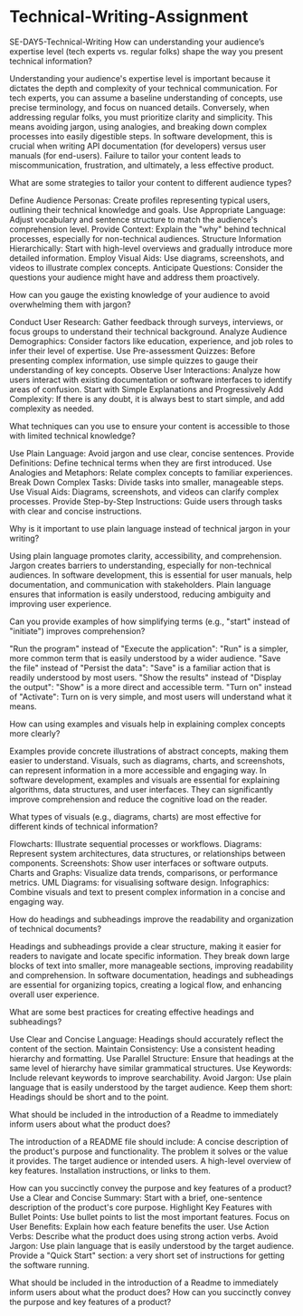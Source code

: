 # Technical-Writing-Assignment
SE-DAY5-Technical-Writing
How can understanding your audience’s expertise level (tech experts vs. regular folks) shape the way you present technical information?

Understanding your audience's expertise level is important because it dictates the depth and complexity of your technical communication. For tech experts, you can assume a baseline understanding of concepts, use precise terminology, and focus on nuanced details. Conversely, when addressing regular folks, you must prioritize clarity and simplicity. This means avoiding jargon, using analogies, and breaking down complex processes into easily digestible steps. In software development, this is crucial when writing API documentation (for developers) versus user manuals (for end-users). Failure to tailor your content leads to miscommunication, frustration, and ultimately, a less effective product.

What are some strategies to tailor your content to different audience types?

Define Audience Personas: Create profiles representing typical users, outlining their technical knowledge and goals.
Use Appropriate Language: Adjust vocabulary and sentence structure to match the audience's comprehension level.
Provide Context: Explain the "why" behind technical processes, especially for non-technical audiences.
Structure Information Hierarchically: Start with high-level overviews and gradually introduce more detailed information.
Employ Visual Aids: Use diagrams, screenshots, and videos to illustrate complex concepts.
Anticipate Questions: Consider the questions your audience might have and address them proactively.

How can you gauge the existing knowledge of your audience to avoid overwhelming them with jargon?

Conduct User Research: Gather feedback through surveys, interviews, or focus groups to understand their technical background.
Analyze Audience Demographics: Consider factors like education, experience, and job roles to infer their level of expertise.
Use Pre-assessment Quizzes: Before presenting complex information, use simple quizzes to gauge their understanding of key concepts.
Observe User Interactions: Analyze how users interact with existing documentation or software interfaces to identify areas of confusion.
Start with Simple Explanations and Progressively Add Complexity: If there is any doubt, it is always best to start simple, and add complexity as needed.

What techniques can you use to ensure your content is accessible to those with limited technical knowledge?

Use Plain Language: Avoid jargon and use clear, concise sentences.
Provide Definitions: Define technical terms when they are first introduced.
Use Analogies and Metaphors: Relate complex concepts to familiar experiences.
Break Down Complex Tasks: Divide tasks into smaller, manageable steps.
Use Visual Aids: Diagrams, screenshots, and videos can clarify complex processes.
Provide Step-by-Step Instructions: Guide users through tasks with clear and concise instructions.

Why is it important to use plain language instead of technical jargon in your writing?

Using plain language promotes clarity, accessibility, and comprehension. Jargon creates barriers to understanding, especially for non-technical audiences. In software development, this is essential for user manuals, help documentation, and communication with stakeholders. Plain language ensures that information is easily understood, reducing ambiguity and improving user experience.

Can you provide examples of how simplifying terms (e.g., "start" instead of "initiate") improves comprehension?

"Run the program" instead of "Execute the application": "Run" is a simpler, more common term that is easily understood by a wider audience.
"Save the file" instead of "Persist the data": "Save" is a familiar action that is readily understood by most users.
"Show the results" instead of "Display the output": "Show" is a more direct and accessible term.
"Turn on" instead of "Activate": Turn on is very simple, and most users will understand what it means.

How can using examples and visuals help in explaining complex concepts more clearly?

Examples provide concrete illustrations of abstract concepts, making them easier to understand. Visuals, such as diagrams, charts, and screenshots, can represent information in a more accessible and engaging way. In software development, examples and visuals are essential for explaining algorithms, data structures, and user interfaces. They can significantly improve comprehension and reduce the cognitive load on the reader.

What types of visuals (e.g., diagrams, charts) are most effective for different kinds of technical information?

Flowcharts: Illustrate sequential processes or workflows.
Diagrams: Represent system architectures, data structures, or relationships between components.
Screenshots: Show user interfaces or software outputs.
Charts and Graphs: Visualize data trends, comparisons, or performance metrics.
UML Diagrams: for visualising software design.
Infographics: Combine visuals and text to present complex information in a concise and engaging way.

How do headings and subheadings improve the readability and organization of technical documents?

Headings and subheadings provide a clear structure, making it easier for readers to navigate and locate specific information. They break down large blocks of text into smaller, more manageable sections, improving readability and comprehension. In software documentation, headings and subheadings are essential for organizing topics, creating a logical flow, and enhancing overall user experience.

What are some best practices for creating effective headings and subheadings?

Use Clear and Concise Language: Headings should accurately reflect the content of the section.
Maintain Consistency: Use a consistent heading hierarchy and formatting.
Use Parallel Structure: Ensure that headings at the same level of hierarchy have similar grammatical structures.
Use Keywords: Include relevant keywords to improve searchability.
Avoid Jargon: Use plain language that is easily understood by the target audience.
Keep them short: Headings should be short and to the point.

What should be included in the introduction of a Readme to immediately inform users about what the product does?

The introduction of a README file should include:
A concise description of the product's purpose and functionality.
The problem it solves or the value it provides.
The target audience or intended users.
A high-level overview of key features.
Installation instructions, or links to them.

How can you succinctly convey the purpose and key features of a product?
Use a Clear and Concise Summary: Start with a brief, one-sentence description of the product's core purpose.
Highlight Key Features with Bullet Points: Use bullet points to list the most important features.
Focus on User Benefits: Explain how each feature benefits the user.
Use Action Verbs: Describe what the product does using strong action verbs.
Avoid Jargon: Use plain language that is easily understood by the target audience.
Provide a "Quick Start" section: a very short set of instructions for getting the software running.


What should be included in the introduction of a Readme to immediately inform users about what the product does?
How can you succinctly convey the purpose and key features of a product?
